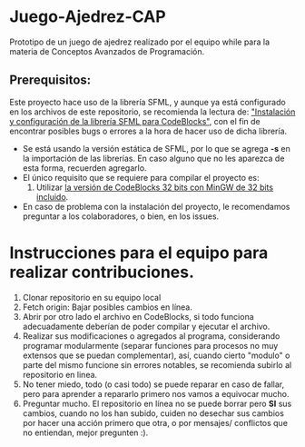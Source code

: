 # Juego-Ajedrez-CAP
Prototipo de un juego de ajedrez realizado por el equipo while para la materia de Conceptos Avanzados de Programación.

## Prerequisitos:
Este proyecto hace uso de la librería SFML, y aunque ya está configurado en los archivos de este repositorio, se recomienda la lectura de: ["Instalación y configuración de la librería SFML para CodeBlocks"](https://www.sfml-dev.org/tutorials/2.5/start-cb.php), con el fin de encontrar posibles bugs o errores a la hora de hacer uso de dicha librería.
- Se está usando la versión estática de SFML, por lo que se agrega <b>-s</b> en la importación de las librerías. En caso alguno que no les aparezca de esta forma, recuerden agregarlo.
- El único requisito que se requiere para compilar el proyecto es:
  1. Utilizar [la versión de CodeBlocks 32 bits con MinGW de 32 bits incluido](https://www.fosshub.com/Code-Blocks.html?dwl=codeblocks-20.03-32bit-mingw-32bit-setup.exe).
- En caso de problema con la instalación del proyecto, le recomendamos preguntar a los colaboradores, o bien, en los issues.
  
# Instrucciones para el equipo para realizar contribuciones.
1. Clonar repositorio en su equipo local
2. Fetch origin: Bajar posibles cambios en línea.
3. Abrir por otro lado el archivo en CodeBlocks, si todo funciona adecuadamente deberían de poder compilar y ejecutar el archivo.
4. Realizar sus modificaciones o agregados al programa, considerando programar modularmente (separar funciones para procesos no muy extensos que se puedan complementar), así, cuando cierto "modulo" o parte del mismo funcione sin errores notables, se recomienda subirlo al repositorio en linea.
5. No tener miedo, todo (o casi todo) se puede reparar en caso de fallar, pero para aprender a repararlo primero nos vamos a equivocar mucho.
6. Preguntar mucho. El repositorio en línea no se puede borrar pero <b>SI</b> sus cambios, cuando no los han subido, cuiden no desechar sus cambios por hacer una acción primero que otra, o por mensajes/ conflictos que no entiendan, mejor pregunten :).
